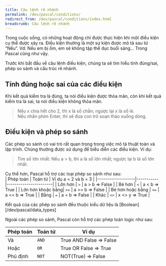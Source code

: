 ```yaml
---
title: Câu lệnh rẽ nhánh
permalink: /dev/pascal/conditions/
redirect_from: /dev/pascal/conditions/index.html
breadcrumb: Câu lệnh rẽ nhánh
---
```


Trong cuộc sống, có những hoạt động chỉ được thực hiện khi một điều kiện cụ thể được xảy ra. Điều kiện thường là một sự kiện được mô tả sau từ “Nếu”. Vd: Nếu em bị ốm, em sẽ không tập thể dục buổi sáng... Trong Pascal cũng như vậy.

Trước khi bắt đầu về câu lệnh điều kiện, chúng ta sẽ tìm hiểu tính đúng/sai, phép so sánh và cấu trúc rẽ nhánh.

## Tính đúng hoặc sai của các điều kiện

Khi kết quả kiểm tra là đúng, ta nói điều kiện được thỏa mãn, còn khi kết quả kiểm tra là sai, ta nói điều kiện không thỏa mãn.

> Nếu x chia hết cho 2, thì x là số chẵn; ngược lại x là số lẻ.  
> Nếu nhấn phím Enter, thì sẽ đưa con trỏ soạn thảo xuống dòng.

## Điều kiện và phép so sánh

Các phép so sánh có vai trò rất quan trọng trong việc mô tả thuật toán và lập trình. Chúng thường được sử dụng để biểu diễn các điều kiện. Ví dụ:

> Tìm số lớn nhất: Nếu a > b, thì a là số lớn nhất; ngược lại b là số lớn nhất.

Cụ thể hơn, Pascal hỗ trợ các loại phép so sánh như sau:  
|   Phép toán       |  Toán tử  | Ví dụ a = 2 và b = 3  |
|-------------------|-----------|-----------------------|
|    Lớn hơn        |    `>`    |    a > b ⇒ False     |
|    Bé hơn         |    `<`    |    a < b ⇒ True      |
| Lớn hơn khoặc bằng|    `>=`   |   a >= b ⇒ False     |
| Bé hơn hoặc bằng  |    `<=`   |   a <= b ⇒ True      |
| Bằng              |    `=`    |    a = b ⇒ False     |
| Khác              |    `<>`   |   x <> y ⇒ True      |

Kết quả của các phép so sánh đều thuộc kiểu dữ liệu là [Boolean][/dev/pascal/data_types]

Ngoài các phép so sánh, Pascal còn hỗ trợ các phép toán logic như sau:

|   Phép toán   |  Toán tử  | Ví dụ                                                                           |
|---------------|-----------|----------------------------------------------------------------------------------|
|    Và         |    `AND`  | True AND False ⇒ False  | True AND True ⇒ True  | False AND False ⇒ False      |
|    Hoặc       |    `OR`   | True OR False ⇒ True    | True OR True ⇒ True   | False OR False ⇒ False       |
|    Phủ định   |    `NOT`  | NOT(True) ⇒ False       | NOT(False) ⇒ True     | Not(False And False) ⇒ True  |
